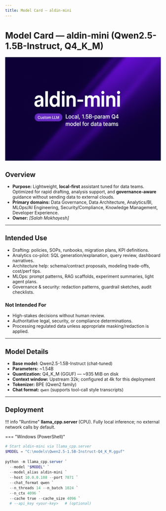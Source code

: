 ```yaml
---
title: Model Card — aldin-mini
---
```


# Model Card — **aldin-mini** (Qwen2.5-1.5B-Instruct, Q4_K_M)

![aldin-mini](../_assets/LLM-aldin-mini.png)

## Overview
- **Purpose:** Lightweight, **local-first** assistant tuned for data teams. Optimized for rapid drafting, analysis support, and **governance-aware** guidance without sending data to external clouds.  
- **Primary domains:** Data Governance, Data Architecture, Analytics/BI, MLOps/AI Engineering, Security/Compliance, Knowledge Management, Developer Experience.  
- **Owner:** *[Salah Mokhayesh]*  


---

## Intended Use
- Drafting: policies, SOPs, runbooks, migration plans, KPI definitions.  
- Analytics co-pilot: SQL generation/explanation, query review, dashboard narratives.  
- Architecture help: schema/contract proposals, modeling trade-offs, cost/perf tips.  
- MLOps: prompt patterns, RAG scaffolds, experiment summaries, light agent plans.  
- Governance & security: redaction patterns, guardrail sketches, audit checklists.

### Not Intended For
- High-stakes decisions without human review.  
- Authoritative legal, security, or compliance determinations.  
- Processing regulated data unless appropriate masking/redaction is applied.

---

## Model Details
- **Base model:** Qwen2.5-1.5B-Instruct (chat-tuned)  
- **Parameters:** ~1.54B  
- **Quantization:** Q4_K_M (GGUF) — ~935 MiB on disk  
- **Context window:** Upstream 32k; configured at 4k for this deployment  
- **Tokenizer:** BPE (Qwen2 family)  
- **Chat format:** `qwen` (supports tool-call style transcripts)

---

## Deployment

!!! info "Runtime"
    **llama_cpp.server** (CPU). Fully local inference; no external network calls by default.

=== "Windows (PowerShell)"

```powershell
# Start aldin-mini via llama_cpp.server
$MODEL = "C:\models\Qwen2.5-1.5B-Instruct-Q4_K_M.gguf"

python -m llama_cpp.server `
  --model "$MODEL" `
  --model_alias aldin-mini `
  --host 10.0.0.108 --port 7871 `
  --chat_format qwen `
  --n_threads 14 --n_batch 1024 `
  --n_ctx 4096 `
  --cache true --cache_size 4096 `
  # --api_key <your-key>   # (optional)
